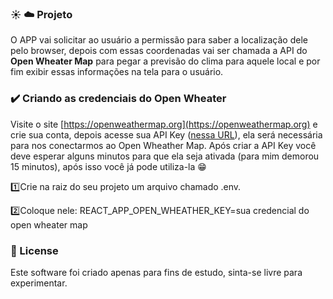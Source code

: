 ### :sunny: :cloud: Projeto
O APP vai solicitar ao usuário a permissão para saber a localização dele pelo browser, depois com essas coordenadas vai ser chamada a API do **Open Wheater Map** para pegar a previsão do clima para aquele local e por fim exibir essas informações na tela para o usuário.

### :heavy_check_mark: Criando as credenciais do Open Wheater
Visite o site [https://openweathermap.org](https://openweathermap.org) e crie sua conta, depois acesse sua API Key ([nessa URL](https://home.openweathermap.org/api_keys)), ela será necessária para nos conectarmos ao Open Wheather Map.
Após criar a API Key você deve esperar alguns minutos para que ela seja ativada (para mim demorou 15 minutos), após isso você já pode utiliza-la 😁

:one:Crie na raiz do seu projeto um arquivo chamado .env.

:two:Coloque nele: REACT_APP_OPEN_WHEATHER_KEY=sua credencial do open wheater map

### :page_with_curl: License
Este software foi criado apenas para fins de estudo, sinta-se livre para experimentar.
